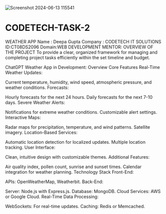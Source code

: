 ![Screenshot 2024-06-13 115541](https://github.com/deepa-gupta14/CODETECH-TASK-2/assets/114744866/9ab90d3f-516e-40b4-a109-11421db4d4fd)
# CODETECH-TASK-2
 WEATHER APP
 Name : Deepa Gupta
 Company : CODETECH IT SOLUTIONS 
 ID:CT08DS2096
 Domain:WEB DEVELOPMENT
 MENTOR:
 OVERVIEW OF THE PROJECT To provide a clear, organized framework for managing and completing project tasks efficiently within the set timeline and budget.

ChatGPT
Weather App in Development: Overview
Core Features
Real-Time Weather Updates:

Current temperature, humidity, wind speed, atmospheric pressure, and weather conditions.
Forecasts:

Hourly forecasts for the next 24 hours.
Daily forecasts for the next 7-10 days.
Severe Weather Alerts:

Notifications for extreme weather conditions.
Customizable alert settings.
Interactive Maps:

Radar maps for precipitation, temperature, and wind patterns.
Satellite imagery.
Location-Based Services:

Automatic location detection for localized updates.
Multiple location tracking.
User Interface:

Clean, intuitive design with customizable themes.
Additional Features:

Air quality index, pollen count, sunrise and sunset times.
Calendar integration for weather planning.
Technology Stack
Front-End:


APIs: OpenWeatherMap, Weatherbit.
Back-End:

Server: Node.js with Express.js.
Database: MongoDB.
Cloud Services: AWS or Google Cloud.
Real-Time Data Processing:

WebSockets: For real-time updates.
Caching: Redis or Memcached.
